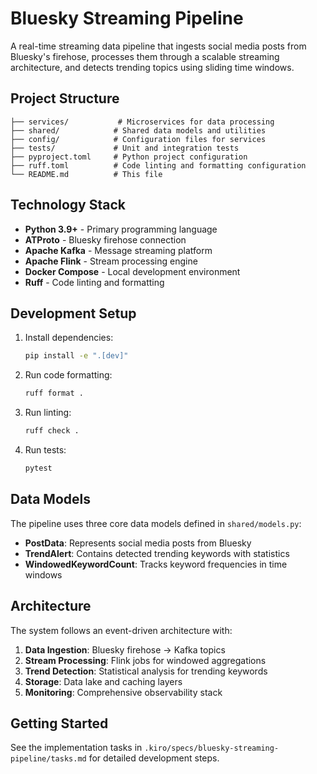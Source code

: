 # Bluesky Streaming Pipeline

A real-time streaming data pipeline that ingests social media posts from Bluesky's firehose, processes them through a scalable streaming architecture, and detects trending topics using sliding time windows.

## Project Structure

```
├── services/           # Microservices for data processing
├── shared/            # Shared data models and utilities
├── config/            # Configuration files for services
├── tests/             # Unit and integration tests
├── pyproject.toml     # Python project configuration
├── ruff.toml          # Code linting and formatting configuration
└── README.md          # This file
```

## Technology Stack

- **Python 3.9+** - Primary programming language
- **ATProto** - Bluesky firehose connection
- **Apache Kafka** - Message streaming platform
- **Apache Flink** - Stream processing engine
- **Docker Compose** - Local development environment
- **Ruff** - Code linting and formatting

## Development Setup

1. Install dependencies:
   ```bash
   pip install -e ".[dev]"
   ```

2. Run code formatting:
   ```bash
   ruff format .
   ```

3. Run linting:
   ```bash
   ruff check .
   ```

4. Run tests:
   ```bash
   pytest
   ```

## Data Models

The pipeline uses three core data models defined in `shared/models.py`:

- **PostData**: Represents social media posts from Bluesky
- **TrendAlert**: Contains detected trending keywords with statistics
- **WindowedKeywordCount**: Tracks keyword frequencies in time windows

## Architecture

The system follows an event-driven architecture with:

1. **Data Ingestion**: Bluesky firehose → Kafka topics
2. **Stream Processing**: Flink jobs for windowed aggregations
3. **Trend Detection**: Statistical analysis for trending keywords
4. **Storage**: Data lake and caching layers
5. **Monitoring**: Comprehensive observability stack

## Getting Started

See the implementation tasks in `.kiro/specs/bluesky-streaming-pipeline/tasks.md` for detailed development steps.
